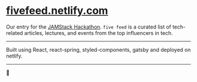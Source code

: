 # [fivefeed.netlify.com](https://fivefeed.netlify.com)

Our entry for the [JAMStack Hackathon](https://hackathon.freecodecamp.org/). `five feed` is a curated list of tech-related articles, lectures, and events from the top influencers in tech.

<hr>

Built using React, react-spring, styled-components, gatsby and deployed on netlify.

<hr>

👋
